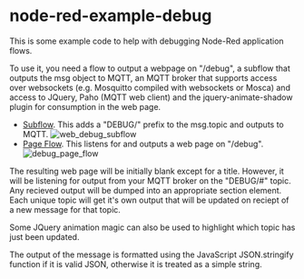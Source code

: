# node-red-example-debug

This is some example code to help with debugging Node-Red application flows.

To use it, you need a flow to output a webpage on "/debug", a subflow that outputs 
the msg object to MQTT, an MQTT broker that supports access over websockets 
(e.g. Mosquitto compiled with websockets or Mosca) and access to JQuery, Paho (MQTT web client) and the jquery-animate-shadow
plugin for consumption in the web page.

- [Subflow](Web_Debug_Subflow.md). This adds a "DEBUG/" prefix to the msg.topic and outputs to MQTT.
  ![web_debug_subflow](https://cloud.githubusercontent.com/assets/1591850/7382163/85713a06-ee03-11e4-959f-026a14b09309.png)
- [Page Flow](Debug_Page_Flow.md). This listens for and outputs a web page on "/debug".
  ![debug_page_flow](https://cloud.githubusercontent.com/assets/1591850/7382150/5bcb12b2-ee03-11e4-8903-1bc3e2619631.png)

The resulting web page will be initially blank except for a title. However, it will be listening for output
from your MQTT broker on the "DEBUG/#" topic. Any recieved output will be dumped into an appropriate section element.
Each unique topic will get it's own output that will be updated on reciept of a new message for that topic.

Some JQuery animation magic can also be used to highlight which topic has just been updated.

The output of the message is formatted using the JavaScript JSON.stringify function if it is valid JSON, otherwise it is
treated as a simple string.
